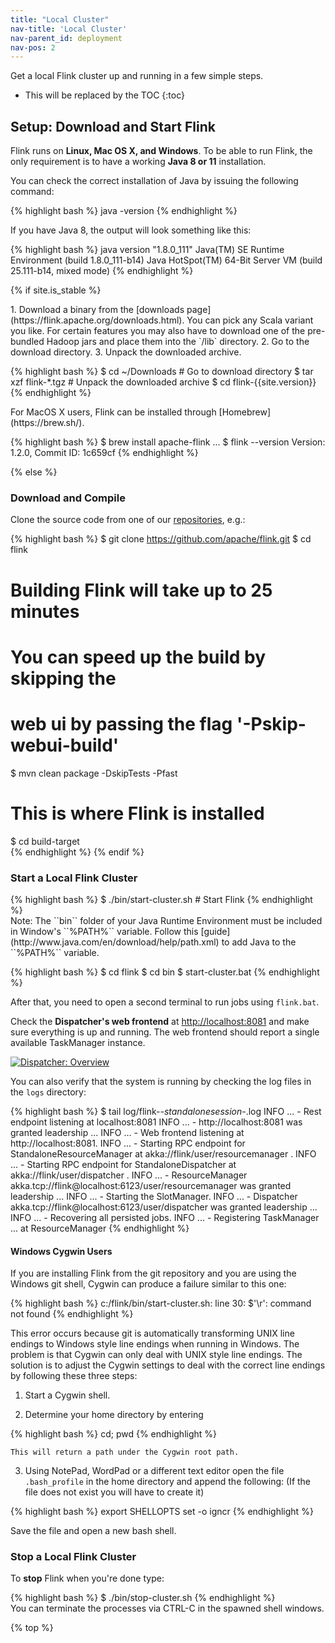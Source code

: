 ```yaml
---
title: "Local Cluster"
nav-title: 'Local Cluster'
nav-parent_id: deployment
nav-pos: 2
---
```

<!--
Licensed to the Apache Software Foundation (ASF) under one
or more contributor license agreements.  See the NOTICE file
distributed with this work for additional information
regarding copyright ownership.  The ASF licenses this file
to you under the Apache License, Version 2.0 (the
"License"); you may not use this file except in compliance
with the License.  You may obtain a copy of the License at

  http://www.apache.org/licenses/LICENSE-2.0

Unless required by applicable law or agreed to in writing,
software distributed under the License is distributed on an
"AS IS" BASIS, WITHOUT WARRANTIES OR CONDITIONS OF ANY
KIND, either express or implied.  See the License for the
specific language governing permissions and limitations
under the License.
-->

Get a local Flink cluster up and running in a few simple steps.

* This will be replaced by the TOC
{:toc}

## Setup: Download and Start Flink

Flink runs on __Linux, Mac OS X, and Windows__.
To be able to run Flink, the only requirement is to have a working __Java 8 or 11__ installation.

You can check the correct installation of Java by issuing the following command:

{% highlight bash %}
java -version
{% endhighlight %}

If you have Java 8, the output will look something like this:

{% highlight bash %}
java version "1.8.0_111"
Java(TM) SE Runtime Environment (build 1.8.0_111-b14)
Java HotSpot(TM) 64-Bit Server VM (build 25.111-b14, mixed mode)
{% endhighlight %}

{% if site.is_stable %}
<div class="codetabs" markdown="1">
<div data-lang="Download and Unpack" markdown="1">
1. Download a binary from the [downloads page](https://flink.apache.org/downloads.html). You can pick
   any Scala variant you like. For certain features you may also have to download one of the pre-bundled Hadoop jars
   and place them into the `/lib` directory.
2. Go to the download directory.
3. Unpack the downloaded archive.

{% highlight bash %}
$ cd ~/Downloads        # Go to download directory
$ tar xzf flink-*.tgz   # Unpack the downloaded archive
$ cd flink-{{site.version}}
{% endhighlight %}
</div>

<div data-lang="MacOS X" markdown="1">
For MacOS X users, Flink can be installed through [Homebrew](https://brew.sh/).

{% highlight bash %}
$ brew install apache-flink
...
$ flink --version
Version: 1.2.0, Commit ID: 1c659cf
{% endhighlight %}
</div>

</div>

{% else %}
### Download and Compile
Clone the source code from one of our [repositories](https://flink.apache.org/community.html#source-code), e.g.:

{% highlight bash %}
$ git clone https://github.com/apache/flink.git
$ cd flink

# Building Flink will take up to 25 minutes
# You can speed up the build by skipping the
# web ui by passing the flag '-Pskip-webui-build'

$ mvn clean package -DskipTests -Pfast 

# This is where Flink is installed
$ cd build-target               
{% endhighlight %}
{% endif %}

### Start a Local Flink Cluster

<div class="codetabs" markdown="1">
<div data-lang="Bash" markdown="1">
{% highlight bash %}
$ ./bin/start-cluster.sh  # Start Flink
{% endhighlight %}
</div>
<div data-lang="Windows Shell" markdown="1">
Note: The ``bin`` folder of your Java Runtime Environment must be included in Window's ``%PATH%`` variable.
Follow this [guide](http://www.java.com/en/download/help/path.xml) to add Java to the ``%PATH%`` variable.

{% highlight bash %}
$ cd flink
$ cd bin
$ start-cluster.bat
{% endhighlight %}

After that, you need to open a second terminal to run jobs using `flink.bat`.

</div>
</div> 

Check the __Dispatcher's web frontend__ at [http://localhost:8081](http://localhost:8081) and make sure everything is up and running. The web frontend should report a single available TaskManager instance.

<a href="{{ site.baseurl }}/page/img/quickstart-setup/jobmanager-1.png" ><img class="img-responsive" src="{{ site.baseurl }}/page/img/quickstart-setup/jobmanager-1.png" alt="Dispatcher: Overview"/></a>

You can also verify that the system is running by checking the log files in the `logs` directory:

{% highlight bash %}
$ tail log/flink-*-standalonesession-*.log
INFO ... - Rest endpoint listening at localhost:8081
INFO ... - http://localhost:8081 was granted leadership ...
INFO ... - Web frontend listening at http://localhost:8081.
INFO ... - Starting RPC endpoint for StandaloneResourceManager at akka://flink/user/resourcemanager .
INFO ... - Starting RPC endpoint for StandaloneDispatcher at akka://flink/user/dispatcher .
INFO ... - ResourceManager akka.tcp://flink@localhost:6123/user/resourcemanager was granted leadership ...
INFO ... - Starting the SlotManager.
INFO ... - Dispatcher akka.tcp://flink@localhost:6123/user/dispatcher was granted leadership ...
INFO ... - Recovering all persisted jobs.
INFO ... - Registering TaskManager ... at ResourceManager
{% endhighlight %}

#### Windows Cygwin Users

If you are installing Flink from the git repository and you are using the Windows git shell, Cygwin can produce a failure similar to this one:

{% highlight bash %}
c:/flink/bin/start-cluster.sh: line 30: $'\r': command not found
{% endhighlight %}

This error occurs because git is automatically transforming UNIX line endings to Windows style line endings when running in Windows. The problem is that Cygwin can only deal with UNIX style line endings. The solution is to adjust the Cygwin settings to deal with the correct line endings by following these three steps:

1. Start a Cygwin shell.

2. Determine your home directory by entering

{% highlight bash %}
cd; pwd
{% endhighlight %}

    This will return a path under the Cygwin root path.

3. Using NotePad, WordPad or a different text editor open the file `.bash_profile` in the home directory and append the following: (If the file does not exist you will have to create it)

{% highlight bash %}
export SHELLOPTS
set -o igncr
{% endhighlight %}

Save the file and open a new bash shell.

### Stop a Local Flink Cluster

To **stop** Flink when you're done type:

<div class="codetabs" markdown="1">
<div data-lang="Bash" markdown="1">
{% highlight bash %}
$ ./bin/stop-cluster.sh
{% endhighlight %}
</div>
<div data-lang="Windows Shell" markdown="1">
You can terminate the processes via CTRL-C in the spawned shell windows.
</div>
</div>

{% top %}
